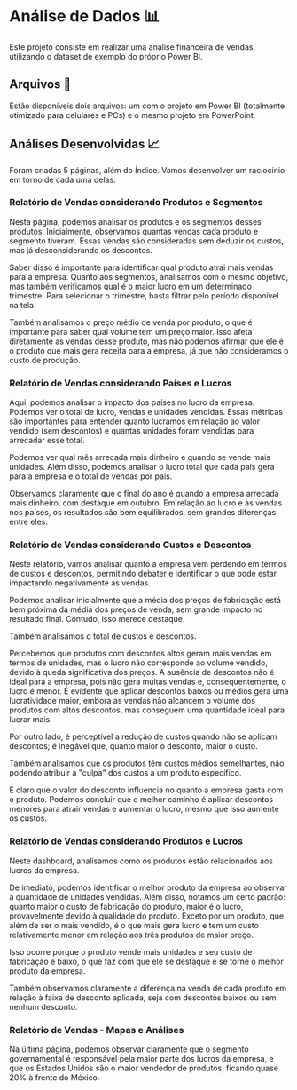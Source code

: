 # Análise de Dados 📊

Este projeto consiste em realizar uma análise financeira de vendas, utilizando o dataset de exemplo do próprio Power BI.

## Arquivos 📁

Estão disponíveis dois arquivos: um com o projeto em Power BI (totalmente otimizado para celulares e PCs) e o mesmo projeto em PowerPoint.

## Análises Desenvolvidas 📈

Foram criadas 5 páginas, além do Índice. Vamos desenvolver um raciocínio em torno de cada uma delas:

### Relatório de Vendas considerando Produtos e Segmentos

Nesta página, podemos analisar os produtos e os segmentos desses produtos. Inicialmente, observamos quantas vendas cada produto e segmento tiveram. Essas vendas são consideradas sem deduzir os custos, mas já desconsiderando os descontos.

Saber disso é importante para identificar qual produto atrai mais vendas para a empresa. Quanto aos segmentos, analisamos com o mesmo objetivo, mas também verificamos qual é o maior lucro em um determinado trimestre. Para selecionar o trimestre, basta filtrar pelo período disponível na tela.

Também analisamos o preço médio de venda por produto, o que é importante para saber qual volume tem um preço maior. Isso afeta diretamente as vendas desse produto, mas não podemos afirmar que ele é o produto que mais gera receita para a empresa, já que não consideramos o custo de produção.

### Relatório de Vendas considerando Países e Lucros

Aqui, podemos analisar o impacto dos países no lucro da empresa. Podemos ver o total de lucro, vendas e unidades vendidas. Essas métricas são importantes para entender quanto lucramos em relação ao valor vendido (sem descontos) e quantas unidades foram vendidas para arrecadar esse total.

Podemos ver qual mês arrecada mais dinheiro e quando se vende mais unidades. Além disso, podemos analisar o lucro total que cada país gera para a empresa e o total de vendas por país.

Observamos claramente que o final do ano é quando a empresa arrecada mais dinheiro, com destaque em outubro. Em relação ao lucro e às vendas nos países, os resultados são bem equilibrados, sem grandes diferenças entre eles.

### Relatório de Vendas considerando Custos e Descontos

Neste relatório, vamos analisar quanto a empresa vem perdendo em termos de custos e descontos, permitindo debater e identificar o que pode estar impactando negativamente as vendas.

Podemos analisar inicialmente que a média dos preços de fabricação está bem próxima da média dos preços de venda, sem grande impacto no resultado final. Contudo, isso merece destaque.

Também analisamos o total de custos e descontos.

Percebemos que produtos com descontos altos geram mais vendas em termos de unidades, mas o lucro não corresponde ao volume vendido, devido à queda significativa dos preços. A ausência de descontos não é ideal para a empresa, pois não gera muitas vendas e, consequentemente, o lucro é menor. É evidente que aplicar descontos baixos ou médios gera uma lucratividade maior, embora as vendas não alcancem o volume dos produtos com altos descontos, mas conseguem uma quantidade ideal para lucrar mais.

Por outro lado, é perceptível a redução de custos quando não se aplicam descontos; é inegável que, quanto maior o desconto, maior o custo.

Também analisamos que os produtos têm custos médios semelhantes, não podendo atribuir a "culpa" dos custos a um produto específico.

É claro que o valor do desconto influencia no quanto a empresa gasta com o produto. Podemos concluir que o melhor caminho é aplicar descontos menores para atrair vendas e aumentar o lucro, mesmo que isso aumente os custos.

### Relatório de Vendas considerando Produtos e Lucros

Neste dashboard, analisamos como os produtos estão relacionados aos lucros da empresa.

De imediato, podemos identificar o melhor produto da empresa ao observar a quantidade de unidades vendidas. Além disso, notamos um certo padrão: quanto maior o custo de fabricação do produto, maior é o lucro, provavelmente devido à qualidade do produto. Exceto por um produto, que além de ser o mais vendido, é o que mais gera lucro e tem um custo relativamente menor em relação aos três produtos de maior preço.

Isso ocorre porque o produto vende mais unidades e seu custo de fabricação é baixo, o que faz com que ele se destaque e se torne o melhor produto da empresa.

Também observamos claramente a diferença na venda de cada produto em relação à faixa de desconto aplicada, seja com descontos baixos ou sem nenhum desconto.

### Relatório de Vendas - Mapas e Análises

Na última página, podemos observar claramente que o segmento governamental é responsável pela maior parte dos lucros da empresa, e que os Estados Unidos são o maior vendedor de produtos, ficando quase 20% à frente do México.
